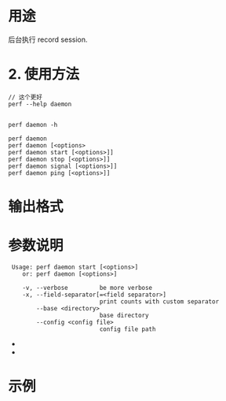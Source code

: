 

# 用途

后台执行 record session.

# 2. 使用方法


```
// 这个更好
perf --help daemon


perf daemon -h
```

```
perf daemon
perf daemon [<options>
perf daemon start [<options>]]
perf daemon stop [<options>]]
perf daemon signal [<options>]]
perf daemon ping [<options>]]
```

# 输出格式


# 参数说明

```
 Usage: perf daemon start [<options>]
    or: perf daemon [<options>]

    -v, --verbose         be more verbose
    -x, --field-separator[=<field separator>]
                          print counts with custom separator
        --base <directory>
                          base directory
        --config <config file>
                          config file path
```

* 
* 

##


# 示例

